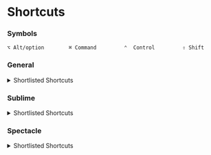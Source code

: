 # Shortcuts


### Symbols
```
⌥ Alt/option        ⌘ Command         ⌃  Control         ⇧ Shift
```

### General
<details>
  <summary>Shortlisted Shortcuts</summary>
    <table>
      <thead valign="bottom">
        <tr class="row-odd">
          <th class="head">Keypress</th>
          <th class="head">Command</th>
        </tr>
      </thead>
      <tbody valign="top">
        <tr class="row-even">
          <td>⌘ X</td>
          <td>Cut line</td>
        </tr>
        <tr class="row-odd">
          <td>⌘ V</td>
          <td>Paste line</td>
        </tr>
        <tr class="row-even">
          <td>⌘ ][</td>
          <td>Chrome | back/forward button</td>
        </tr>
        <tr class="row-odd">
          <td>⌘ ⇧ ][</td>
          <td>Chrome | Move between tabs</td>
        </tr>
        <tr class="row-even">
          <td>⌘ tab</td>
          <td>OSX | Switch between programs</td>
        </tr>
      </tbody>
    </table>
</details>

### Sublime

<details>
  <summary>Shortlisted Shortcuts</summary>
    <table>
      <thead valign="bottom">
        <tr class="row-odd">
          <th class="head">Keypress</th>
          <th class="head">Command</th>
        </tr>
      </thead>
      <tbody valign="top">
        <tr class="row-odd">
          <td>⌘ ↩</td>
          <td>Insert line after</td>
        </tr>
        <tr class="row-even">
          <td>⌘ ⇧ ↩</td>
          <td>Insert line before</td>
        </tr>
        <tr class="row-odd">
          <td>⌘ ⌃ ↓↑</td>
          <td>Move line/selection up/down</td>
        </tr>
        <tr class="row-even">
          <td>⌘ L</td>
          <td>Select line - Repeat to select next lines</td>
        </tr>
        <tr class="row-odd">
          <td>⌥ ⇧</td>
          <td>Select word and continue selecting sentence</td>
        </tr>
        <tr class="row-even">
          <td>⌘ D</td>
          <td>Select word - Repeat to select next occurrence</td>
        </tr>
        <tr class="row-odd">
          <td>⌃ ⌘ G</td>
          <td>Select all occurrences of current selection</td>
        </tr>
        <tr class="row-even">
          <td>⌃ M</td>
          <td>Jump to closing parentheses</td>
        </tr>
        <tr class="row-odd">
          <td>⌃ ⇧ M</td>
          <td>Select all contents of the current parentheses</td>
        </tr>
        <tr class="row-even">
          <td>⌃ A</td>
          <td>Move to beginning of line</td>
        </tr>
        <tr class="row-odd">
          <td>⌃ E</td>
          <td>Move to end of line</td>
        </tr>
        <tr class="row-even">
          <td>⌘ K, ⌘ K</td>
          <td>Delete from cursor to end of line</td>
        </tr>
        <tr class="row-odd">
          <td>⌘ K ⌫</td>
          <td>Delete from cursor to start of line</td>
        </tr>
        <tr class="row-even">
          <td>⌘ ][</td>
          <td>Indent/un-indent current line(s)</td>
        </tr>
        <tr class="row-odd">
          <td>⌘ ⇧ D</td>
          <td>Duplicate line(s)</td>
        </tr>
        <tr class="row-even">
          <td>⌘ J</td>
          <td>Join line below to the end of the current line</td>
        </tr>
        <tr class="row-odd">
          <td>⌘ /</td>
          <td>Comment/un-comment current line</td>
        </tr>
        <tr class="row-even">
          <td>⌘ Y</td>
          <td>Redo, or repeat last keyboard shortcut command</td>
        </tr>
        <tr class="row-odd">
          <td>⌘ ⇧ V</td>
          <td>Paste and indent correctly</td>
        </tr>
        <tr class="row-even">
          <td>⌃ Space</td>
          <td>Select next auto-complete suggestion</td>
        </tr>
        <tr class="row-odd">
          <td>⌃ ⇧ ↓↑</td>
          <td>Column selection up/down</td>
        </tr>
        <tr class="row-even">
          <td>⌃ ⇧  K</td>
          <td>Delete current line of cursor</td>
        </tr>
        <tr class="row-odd">
          <td>⌘ K, ⌘ B</td>
          <td>Show & hide folders bar</td>
        </tr>
        <tr class="row-even">
          <td>⌘ ⌥ 1, 2, 3, 4</td>
          <td>Split view to 1, 2, 3, 4 columns</td>
        </tr>
        <tr class="row-odd">
          <td>⌘ ⌥ 5</td>
          <td>Split view to four corners</td>
        </tr>
        <tr class="row-even">
          <td>⌘ mouse-select</td>
          <td>perform multi line item change</td>
        </tr>
        <tr class="row-even">
          <td>⌘ ⇧ ⇆</td>
          <td>Select to end/begining of line</td>
        </tr>
      </tbody>
    </table>
</details>

### Spectacle

<details>
  <summary>Shortlisted Shortcuts</summary>
    <table>
      <thead valign="bottom">
        <tr class="row-odd">
          <th class="head">Keypress</th>
          <th class="head">Command</th>
        </tr>
      </thead>

      <tbody valign="top">
        <tr class="row-odd">
          <td>⌥ ⌘ C</td>
          <td>Center</td>
        </tr>
        <tr class="row-even">
          <td>⌥ ⌘ F</td>
          <td>Fullscreen</td>
        </tr>
        <tr class="row-odd">
          <td>⌥ ⌘ ⇆</td>
          <td>Move to left/right half</td>
        </tr>
        <tr class="row-even">
          <td>⌥ ⌘ ↓↑</td>
          <td>Move to top/bottom half</td>
        </tr>
        <tr class="row-odd">
          <td>⌃ ⌘ ⇆</td>
          <td>Move to left/right top half</td>
        </tr>
        <tr class="row-even">
          <td>⌃ ⌘ ↓↑</td>
          <td>Move to top/bottom top half</td>
        </tr>
        <tr class="row-odd">
          <td>⌃ ⇧ ⌘ ⇆</td>
          <td>Move to left/right top half</td>
        </tr>
        <tr class="row-even">
          <td>⌃ ⇧ ⌘ ↓↑</td>
          <td>Move to top/bottom top half</td>
        </tr>
        </tr>
        <tr class="row-even">
          <td>⌃ ⌥ ⇧ ⇆</td>
          <td>Make larger/smaller</td>
        </tr>
      </tbody>
    </table>
</details>
